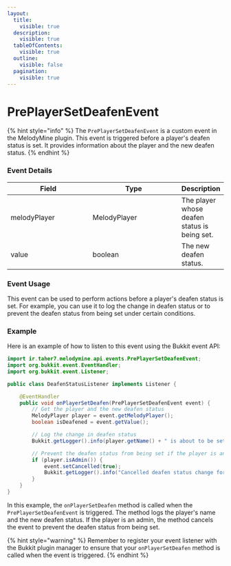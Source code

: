 ```yaml
---
layout:
  title:
    visible: true
  description:
    visible: true
  tableOfContents:
    visible: true
  outline:
    visible: false
  pagination:
    visible: true
---
```


# PrePlayerSetDeafenEvent

{% hint style="info" %}
The `PrePlayerSetDeafenEvent` is a custom event in the MelodyMine plugin. This event is triggered before a player's deafen status is set. It provides information about the player and the new deafen status.
{% endhint %}

### Event Details

<table><thead><tr><th width="180">Field</th><th width="197">Type</th><th>Description</th></tr></thead><tbody><tr><td>melodyPlayer</td><td>MelodyPlayer</td><td>The player whose deafen status is being set.</td></tr><tr><td>value</td><td>boolean</td><td>The new deafen status.</td></tr></tbody></table>

### Event Usage

This event can be used to perform actions before a player's deafen status is set. For example, you can use it to log the change in deafen status or to prevent the deafen status from being set under certain conditions.

### Example

Here is an example of how to listen to this event using the Bukkit event API:

```java
import ir.taher7.melodymine.api.events.PrePlayerSetDeafenEvent;
import org.bukkit.event.EventHandler;
import org.bukkit.event.Listener;

public class DeafenStatusListener implements Listener {

    @EventHandler
    public void onPlayerSetDeafen(PrePlayerSetDeafenEvent event) {
        // Get the player and the new deafen status
        MelodyPlayer player = event.getMelodyPlayer();
        boolean isDeafened = event.getValue();

        // Log the change in deafen status
        Bukkit.getLogger().info(player.getName() + " is about to be set to " + (isDeafened ? "deafened" : "not deafened"));

        // Prevent the deafen status from being set if the player is an admin
        if (player.isAdmin()) {
            event.setCancelled(true);
            Bukkit.getLogger().info("Cancelled deafen status change for admin player " + player.getName());
        }
    }
}
```

In this example, the `onPlayerSetDeafen` method is called when the `PrePlayerSetDeafenEvent` is triggered. The method logs the player's name and the new deafen status. If the player is an admin, the method cancels the event to prevent the deafen status from being set.

{% hint style="warning" %}
Remember to register your event listener with the Bukkit plugin manager to ensure that your `onPlayerSetDeafen` method is called when the event is triggered.
{% endhint %}
